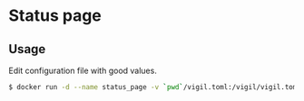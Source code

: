 # Status page

## Usage

Edit configuration file with good values.

```bash
$ docker run -d --name status_page -v `pwd`/vigil.toml:/vigil/vigil.toml -p 8080:8080 registry.gitlab.com/bloom42/status_page:latest
```
